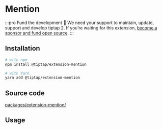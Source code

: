 # Mention

:::pro Fund the development 💖
We need your support to maintain, update, support and develop tiptap 2. If you’re waiting for this extension, [become a sponsor and fund open source](/sponsor).
:::

## Installation
```bash
# with npm
npm install @tiptap/extension-mention

# with Yarn
yarn add @tiptap/extension-mention
```

## Source code
[packages/extension-mention/](https://github.com/ueberdosis/tiptap-next/blob/main/packages/extension-mention/)

## Usage
<demo name="Nodes/Mention" />

